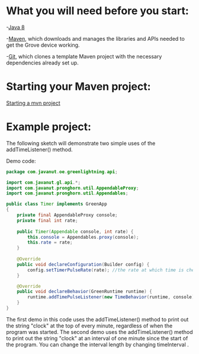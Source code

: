 # What you will need before you start:
-[Java 8](https://docs.oracle.com/javase/8/docs/technotes/guides/install/install_overview.html) 

-[Maven](https://maven.apache.org/install.html), which downloads and manages the libraries and APIs needed to get the Grove device working.

-[Git](https://git-scm.com/), which clones a template Maven project with the necessary dependencies already set up.

# Starting your Maven project: 
[Starting a mvn project](https://github.com/oci-pronghorn/FogLighter/blob/master/README.md)

# Example project:

The following sketch will demonstrate two simple uses of the addTimeListener() method.

Demo code: 


```java
package com.javanut.oe.greenlightning.api;

import com.javanut.gl.api.*;
import com.javanut.pronghorn.util.AppendableProxy;
import com.javanut.pronghorn.util.Appendables;

public class Timer implements GreenApp
{
	private final AppendableProxy console;
	private final int rate;
		
	public Timer(Appendable console, int rate) {
		this.console = Appendables.proxy(console);
		this.rate = rate;
	}
	
    @Override
    public void declareConfiguration(Builder config) {
    	config.setTimerPulseRate(rate); //the rate at which time is checked in milliseconds 
    }

    @Override
    public void declareBehavior(GreenRuntime runtime) {
    	runtime.addTimePulseListener(new TimeBehavior(runtime, console));
    }
}
```


The first demo in this code uses the addTimeListener() method to print out the string "clock" at the top of every minute, regardless of when the program was started. The second demo uses the addTimeListener() method to print out the string "clock" at an interval of one minute since the start of the program. You can change the interval length by changing timeInterval .
